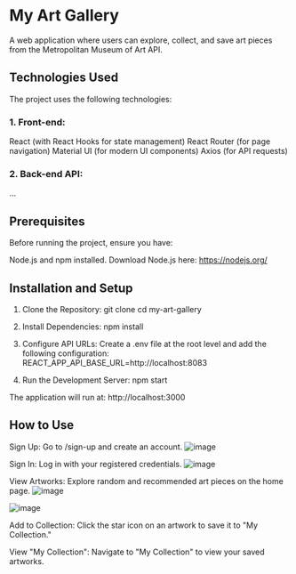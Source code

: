 # **My Art Gallery**

A web application where users can explore, collect, and save art pieces from the Metropolitan Museum of Art API.

## Technologies Used
The project uses the following technologies:

### 1. Front-end:
React (with React Hooks for state management)
React Router (for page navigation)
Material UI (for modern UI components)
Axios (for API requests)

### 2. Back-end API:
...

## Prerequisites
Before running the project, ensure you have:

Node.js and npm installed.
Download Node.js here: https://nodejs.org/

## Installation and Setup
1. Clone the Repository:
git clone <your-repository-url>
cd my-art-gallery

2. Install Dependencies:
npm install

3. Configure API URLs:
Create a .env file at the root level and add the following configuration:
REACT_APP_API_BASE_URL=http://localhost:8083

4. Run the Development Server:
npm start

The application will run at:
http://localhost:3000

## How to Use
Sign Up:
Go to /sign-up and create an account.
![image](https://github.com/user-attachments/assets/754fcc21-c8cc-4797-8c66-2cb5b1dc2e38)

Sign In:
Log in with your registered credentials.
![image](https://github.com/user-attachments/assets/59ac7046-4ded-4bf0-b2ae-89a5983d1a03)

View Artworks:
Explore random and recommended art pieces on the home page.
![image](https://github.com/user-attachments/assets/e9dbe63e-1031-4b36-badc-0d1949ec8964)

![image](https://github.com/user-attachments/assets/f3beb62a-48b4-4d9d-9e88-4e2c07b86156)

Add to Collection:
Click the star icon on an artwork to save it to "My Collection."

View "My Collection":
Navigate to "My Collection" to view your saved artworks.

 





